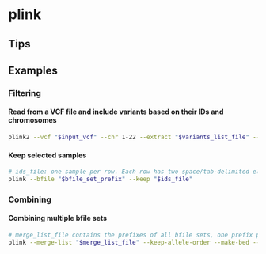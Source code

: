 # plink

## Tips

## Examples
### Filtering
#### Read from a VCF file and include variants based on their IDs and chromosomes
```bash
plink2 --vcf "$input_vcf" --chr 1-22 --extract "$variants_list_file" --keep-allele-order --make-bed --out "$chr_str"
```

#### Keep selected samples
```bash
# ids_file: one sample per row. Each row has two space/tab-delimited elements, the first being FID and the second IID
plink --bfile "$bfile_set_prefix" --keep "$ids_file"
```


### Combining

#### Combining multiple bfile sets
```bash
# merge_list_file contains the prefixes of all bfile sets, one prefix per line
plink --merge-list "$merge_list_file" --keep-allele-order --make-bed --out "$output_prefix"
```